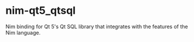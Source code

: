 # nim-qt5_qtsql
Nim binding for Qt 5's Qt SQL library that integrates with the features of the Nim language.
